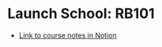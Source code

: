 # Launch School: RB101

* [Link to course notes in Notion](https://www.notion.so/jaydelatorre/RB101-Programming-Foundations-5acdb7eb61a840ca8ace428560fcc1e4)

